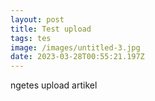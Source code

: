 ```yaml
---
layout: post
title: Test upload
tags: tes
image: /images/untitled-3.jpg
date: 2023-03-28T00:55:21.197Z
---
```

n﻿getes upload artikel
